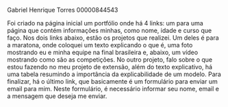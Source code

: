 
Gabriel Henrique Torres 00000844543

Foi criado na página inicial um portfólio onde há 4 links: um para uma página que contém informações minhas, como nome, idade e curso que faço. Nos dois links abaixo, estão os projetos que realizei. Um deles é para a maratona, onde coloquei um texto explicando o que é, uma foto mostrando eu e minha equipe na final brasileira e, abaixo, um vídeo mostrando como são as competições. No outro projeto, falo sobre o que estou fazendo no meu projeto de extensão, além do texto explicativo, há uma tabela resumindo a importância da explicabilidade de um modelo. Para finalizar, há o último link, que basicamente é um formulário para enviar um email para mim. Neste formulário, é necessário informar seu nome, email e a mensagem que deseja me enviar.
